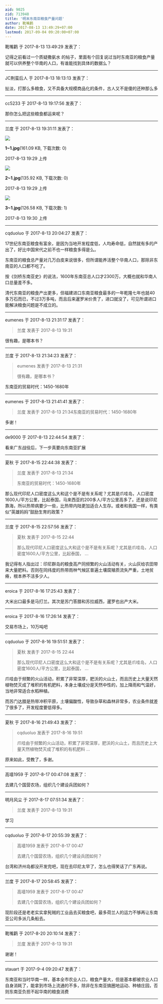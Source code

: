 ```yaml
---
aid: 9025
zid: 713948
title: '明末东南亚粮食产量问题'
author: 靴嘴鹳
date: 2017-08-13 13:49:29+07:00
lastmod: 2017-09-04 09:20:00+07:00
---
```


靴嘴鹳 于 2017-8-13 13:49:29 发表了：

记得之前看过一个质疑撒氨水 的帖子，里面有个回复说过当时东南亚的粮食产量就可以供养整个华南的人口，有谁能找到具体的数据么？

---------

JC荆蛮后人 于 2017-8-13 18:13:13 发表了：

扯淡，打那么多粮食，又不具备大规模商品化的条件，古人又不是傻的还种那么多

---------

cc5233 于 2017-8-13 19:17:56 发表了：

那你怎么把这些粮食都运来呢？

---------

兰度 于 2017-8-13 19:31:11 发表了：

![](https://cdn.jsdelivr.net/gh/lzjluzijie/beichao@main/img/192944jv55hro89f75qo55.jpg)



**1~1.jpg**(161.09 KB, 下载次数: 0)



2017-8-13 19:29 上传



![](https://cdn.jsdelivr.net/gh/lzjluzijie/beichao@main/img/192957j4c740k4bmmm4mmi.jpg)



**2~1.jpg**(135.92 KB, 下载次数: 0)



2017-8-13 19:29 上传



![](https://cdn.jsdelivr.net/gh/lzjluzijie/beichao@main/img/193008i1c29lxc6049zc41.jpg)



**3~1.jpg**(126.58 KB, 下载次数: 1)



2017-8-13 19:30 上传

---------

cqduoluo 于 2017-8-13 20:04:27 发表了：

17世纪东南亚粮食有富余，是因为当地开发程度低，人均寿命低，自然就有多的产出了，好比中国宋代之前不也一样粮食多得是么。

东南亚的粮食总产量对几万白皮来说很多，但所谓能养活整个华南人口，那除非东南亚的人口都不吃了。

按《剑桥东南亚史》的说法，1600年东南亚总人口才2300万，大概也就和华南人口总量差不多。

清代东南亚的粮食产出更多，但福建进口东南亚粮食最多的一年乾隆七年也就40多万石而已，不过3万多吨，而且后来暹罗米价贵了，进口就没了，可见所谓进口能解决粮食问题是不成立的。

---------

eumenes 于 2017-8-13 21:31:17 发表了：

> 兰度 发表于 2017-8-13 19:31



很有趣，是哪本书？

---------

兰度 于 2017-8-13 21:34:23 发表了：

> eumenes 发表于 2017-8-13 21:31
> 
> 很有趣，是哪本书？



东南亚的贸易时代：1450-1680年

---------

eumenes 于 2017-8-13 21:41:41 发表了：

> 兰度 发表于 2017-8-13 21:34东南亚的贸易时代：1450-1680年



多谢！

---------

de9000 于 2017-8-13 22:44:54 发表了：

看来广东战役后，下一步真要向东南亚扩展

---------

夏秋 于 2017-8-15 22:44:38 发表了：

> 兰度 发表于 2017-8-13 21:34
> 
> 东南亚的贸易时代：1450-1680年



那么现代印尼人口密度这么大和这个是不是有关系呢？尤其是爪哇岛，人口密度1600人/平方公里，比起泰国，马来西亚的200多人/平方公里高多了。还是说印尼靠海，所以热带病要少一些，比热带内陆更加适合人生存。或者和我国一样，有类似“英雄妈妈”鼓励生育的政策？

---------

兰度 于 2017-8-15 22:57:56 发表了：

> 夏秋 发表于 2017-8-15 22:44
> 
> 那么现代印尼人口密度这么大和这个是不是有关系呢？尤其是爪哇岛，人口密度1600人/平方公里，比起泰国， ...



我记得有人指出过：印尼群岛的粮食高产同频繁的火山活动有关，火山灰给农田带来大量肥料。否则在同纬度的热带雨林气候区普遍土壤腐殖质流失严重，土地贫瘠，根本养不活多少人。

---------

eroica 于 2017-8-16 17:25:43 发表了：

大米出口最多是马打兰。其次是苏门答腊和苏拉威西，暹罗也出产大米。

---------

eroica 于 2017-8-16 17:26:14 发表了：

交易市场上，10万吨吧

---------

cqduoluo 于 2017-8-16 19:51:51 发表了：

> 夏秋 发表于 2017-8-15 22:44
> 
> 那么现代印尼人口密度这么大和这个是不是有关系呢？尤其是爪哇岛，人口密度1600人/平方公里，比起泰国， ...



爪哇由于频繁的火山活动，积累了非常深厚，肥沃的火山土，而且历史上大量天然植物焚灭成了堆积的有机肥料，本身土壤成分是天然中性的，加上降雨和气温好，当地非常适合水稻种植。

而苏门达腊是热带冲积平原，土壤偏酸性，导致杂草和森林非常多，农业条件就差了很多了，开发程度要低得多。

---------

夏秋 于 2017-8-16 21:49:43 发表了：

> cqduoluo 发表于 2017-8-16 19:51
> 
> 爪哇由于频繁的火山活动，积累了非常深厚，肥沃的火山土，而且历史上大量天然植物焚灭成了堆积的有机肥料 ...



原来如此，受教了，多谢。

---------

高墙1959 于 2017-8-17 00:47:08 发表了：

去建几个国营农场，组织几个建设兵团如何？

---------

明月风尘 于 2017-8-17 07:51:34 发表了：

> 兰度 发表于 2017-8-13 19:31



学习

---------

cqduoluo 于 2017-8-17 20:55:39 发表了：

> 高墙1959 发表于 2017-8-17 00:47
> 
> 去建几个国营农场，组织几个建设兵团如何？



台湾和济州岛都没开发完吧，现在去印尼太早了，怎么也得笑话了广东再说。

---------

兰度 于 2017-8-17 20:58:45 发表了：

> 高墙1959 发表于 2017-8-17 00:47
> 
> 去建几个国营农场，组织几个建设兵团如何？



现阶段还是老老实实拿髡贼的工业品去买粮食吧，最多荷兰人的运力不够再让东南亚公司多派几条船去。

---------

靴嘴鹳 于 2017-8-20 20:10:14 发表了：

> 兰度 发表于 2017-8-13 19:31



谢谢！

---------

stauart 于 2017-9-4 09:20:47 发表了：

东南亚和当时华南一样，基本全市农业人口，粮食产量大，但是基本都被农业人口自身消耗了，能拿到市场上流通的不多，除非在东南亚搞圈地运动、种植庄园，否则东南亚负担不起华南的粮食消费

---------

